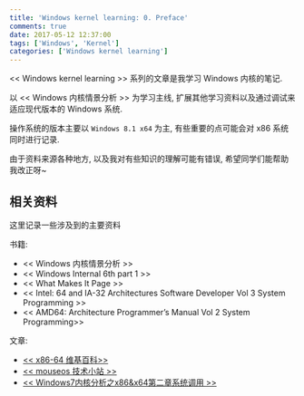 ```yaml
---
title: 'Windows kernel learning: 0. Preface'
comments: true
date: 2017-05-12 12:37:00
tags: ['Windows', 'Kernel']
categories: ['Windows kernel learning']
---
```


<< Windows kernel learning >> 系列的文章是我学习 Windows 内核的笔记.

以 << Windows 内核情景分析 >> 为学习主线, 扩展其他学习资料以及通过调试来适应现代版本的 Windows 系统.

操作系统的版本主要以 `Windows 8.1 x64` 为主, 有些重要的点可能会对 x86 系统同时进行记录.

由于资料来源各种地方, 以及我对有些知识的理解可能有错误, 希望同学们能帮助我改正呀~

## 相关资料

这里记录一些涉及到的主要资料

书籍:

* << Windows 内核情景分析 >>
* << Windows Internal 6th part 1 >>
* << What Makes It Page >>
* << Intel: 64 and IA-32 Architectures Software Developer Vol 3 System Programming >>
* << AMD64: Architecture Programmer’s Manual Vol 2 System Programming>>

文章:

* [<< x86-64 维基百科>>](https://zh.wikipedia.org/wiki/X86-64)
* [<< mouseos 技术小站 >>](http://www.mouseos.com/)
* [<< Windows7内核分析之x86&x64第二章系统调用 >>](http://bbs.pediy.com/thread-216995.htm)
